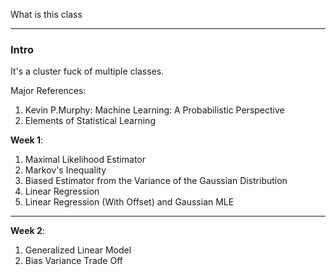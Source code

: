 What is this class

---
### **Intro**

It's a cluster fuck of multiple classes. 

Major References: 
1. Kevin P.Murphy: Machine Learning: A Probabilistic Perspective
2. Elements of Statistical Learning

**Week 1**: 
1. Maximal Likelihood Estimator
2. Markov's Inequality
3. Biased Estimator from the Variance of the Gaussian Distribution
4. Linear Regression
5. Linear Regression (With Offset) and Gaussian MLE

---
**Week 2**: 
1. Generalized Linear Model 
2. Bias Variance Trade Off
